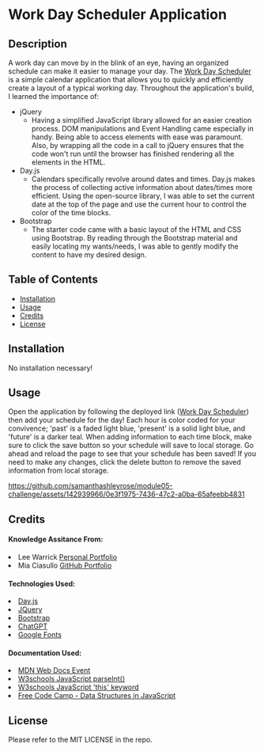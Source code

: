 # Work Day Scheduler Application

## Description

A work day can move by in the blink of an eye, having an organized schedule can make it easier to manage your day. The <a href="https://samanthashleyrose.github.io/Work-Day-Scheduler/">Work Day Scheduler</a> is a simple calendar application that allows you to quickly and efficiently create a layout of a typical working day. Throughout the application's build, I learned the importance of:

- jQuery
    - Having a simplified JavaScript library allowed for an easier creation process. DOM manipulations and Event Handling came especially in handy. Being able to access elements with ease was paramount. Also, by wrapping all the code in a call to jQuery ensures that the code won't run until the browser has finished rendering all the elements in the HTML.
- Day.js
    - Calendars specifically revolve around dates and times. Day.js makes the process of collecting active information about dates/times more efficient. Using the open-source library, I was able to set the current date at the top of the page and use the current hour to control the color of the time blocks. 
- Bootstrap
    - The starter code came with a basic layout of the HTML and CSS using Bootstrap. By reading through the Bootstrap material and easily locating my wants/needs, I was able to gently modify the content to have my desired design. 
    
## Table of Contents

- [Installation](#installation)
- [Usage](#usage)
- [Credits](#credits)
- [License](#license)

## Installation

No installation necessary!

## Usage

Open the application by following the deployed link (<a href="https://samanthashleyrose.github.io/Work-Day-Scheduler/">Work Day Scheduler</a>) then add your schedule for the day! Each hour is color coded for your convivence; 'past' is a faded light blue, 'present' is a solid light blue, and 'future' is a darker teal. When adding information to each time block, make sure to click the save button so your schedule will save to local storage. Go ahead and reload the page to see that your schedule has been saved! If you need to make any changes, click the delete button to remove the saved information from local storage.

https://github.com/samanthashleyrose/module05-challenge/assets/142939966/0e3f1975-7436-47c2-a0ba-65afeebb4831

## Credits

#### Knowledge Assitance From:
<li>Lee Warrick <a href="https://leewarrick.com/">Personal Portfolio</a></li>
<li>Mia Ciasullo <a href="https://github.com/miacias">GitHub Portfolio</a></li>

#### Technologies Used:
<li><a href="https://day.js.org/docs/en/get-set/day">Day.js</a></li>
<li><a href="https://jquery.com/">JQuery</a></li>
<li><a href="https://icons.getbootstrap.com/icons/trash/">Bootstrap</a></li>
<li><a href="https://chat.openai.com/">ChatGPT</a></li>
<li><a href="https://fonts.google.com/specimen/Merriweather?preview.text=Work%20Day%20Scheduler">Google Fonts</a></li>

#### Documentation Used:

<li><a href="https://developer.mozilla.org/en-US/docs/Web/API/Event">MDN Web Docs Event</a></li>
<li><a href="https://www.w3schools.com/jsref/jsref_parseint.asp">W3schools JavaScript parseInt()</a></li>
<li><a href="https://www.w3schools.com/js/js_this.asp">W3schools JavaScript 'this' keyword</a></li>
<li><a href="https://www.freecodecamp.org/news/data-structures-in-javascript-with-examples/">Free Code Camp - Data Structures in JavaScript</a></li>

## License

Please refer to the MIT LICENSE in the repo.
